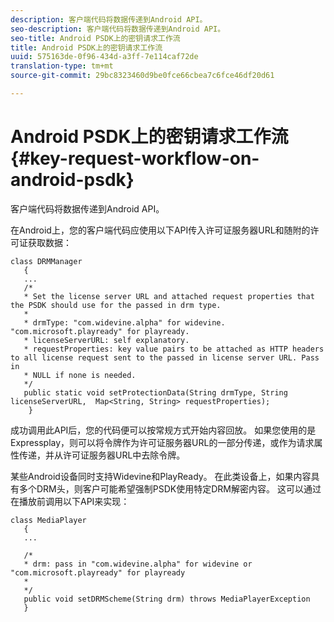 ```yaml
---
description: 客户端代码将数据传递到Android API。
seo-description: 客户端代码将数据传递到Android API。
seo-title: Android PSDK上的密钥请求工作流
title: Android PSDK上的密钥请求工作流
uuid: 575163de-0f96-434d-a3ff-7e114caf72de
translation-type: tm+mt
source-git-commit: 29bc8323460d9be0fce66cbea7c6fce46df20d61

---
```



# Android PSDK上的密钥请求工作流{#key-request-workflow-on-android-psdk}

客户端代码将数据传递到Android API。

在Android上，您的客户端代码应使用以下API传入许可证服务器URL和随附的许可证获取数据：

```
class DRMManager 
   { 
   ... 
   /* 
   * Set the license server URL and attached request properties that the PSDK should use for the passed in drm type.  
   * 
   * drmType: "com.widevine.alpha" for widevine. "com.microsoft.playready" for playready. 
   * licenseServerURL: self explanatory.  
   * requestProperties: key value pairs to be attached as HTTP headers to all license request sent to the passed in license server URL. Pass in 
   * NULL if none is needed.  
   */ 
   public static void setProtectionData(String drmType, String licenseServerURL,  Map<String, String> requestProperties); 
    }
```

成功调用此API后，您的代码便可以按常规方式开始内容回放。 如果您使用的是Expressplay，则可以将令牌作为许可证服务器URL的一部分传递，或作为请求属性传递，并从许可证服务器URL中去除令牌。

某些Android设备同时支持Widevine和PlayReady。 在此类设备上，如果内容具有多个DRM头，则客户可能希望强制PSDK使用特定DRM解密内容。 这可以通过在播放前调用以下API来实现：

```
class MediaPlayer 
   { 
   ... 
    
   /* 
   * drm: pass in "com.widevine.alpha" for widevine or "com.microsoft.playready" for playready 
   * 
   */ 
   public void setDRMScheme(String drm) throws MediaPlayerException 
   }
```

